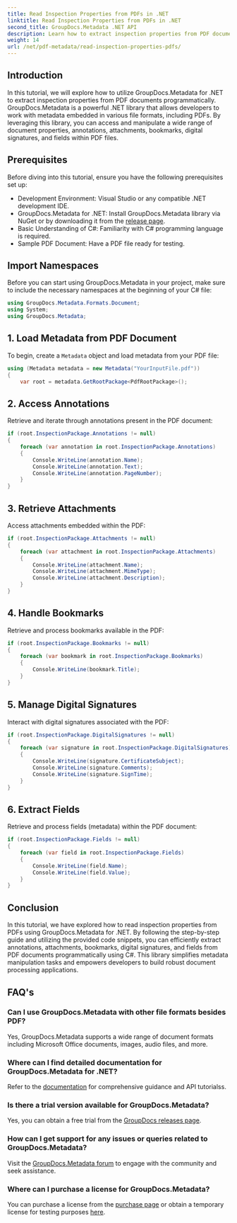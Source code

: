 ```yaml
---
title: Read Inspection Properties from PDFs in .NET
linktitle: Read Inspection Properties from PDFs in .NET
second_title: GroupDocs.Metadata .NET API
description: Learn how to extract inspection properties from PDF documents using GroupDocs.Metadata for .NET. Explore annotations, attachments, and more.
weight: 14
url: /net/pdf-metadata/read-inspection-properties-pdfs/
---
```

## Introduction
In this tutorial, we will explore how to utilize GroupDocs.Metadata for .NET to extract inspection properties from PDF documents programmatically. GroupDocs.Metadata is a powerful .NET library that allows developers to work with metadata embedded in various file formats, including PDFs. By leveraging this library, you can access and manipulate a wide range of document properties, annotations, attachments, bookmarks, digital signatures, and fields within PDF files.
## Prerequisites
Before diving into this tutorial, ensure you have the following prerequisites set up:
- Development Environment: Visual Studio or any compatible .NET development IDE.
- GroupDocs.Metadata for .NET: Install GroupDocs.Metadata library via NuGet or by downloading it from the [release page](https://releases.groupdocs.com/metadata/net/).
- Basic Understanding of C#: Familiarity with C# programming language is required.
- Sample PDF Document: Have a PDF file ready for testing.

## Import Namespaces
Before you can start using GroupDocs.Metadata in your project, make sure to include the necessary namespaces at the beginning of your C# file:
```csharp
using GroupDocs.Metadata.Formats.Document;
using System;
using GroupDocs.Metadata;
```
## 1. Load Metadata from PDF Document
To begin, create a `Metadata` object and load metadata from your PDF file:
```csharp
using (Metadata metadata = new Metadata("YourInputFile.pdf"))
{
    var root = metadata.GetRootPackage<PdfRootPackage>();
```
## 2. Access Annotations
Retrieve and iterate through annotations present in the PDF document:
```csharp
if (root.InspectionPackage.Annotations != null)
{
    foreach (var annotation in root.InspectionPackage.Annotations)
    {
        Console.WriteLine(annotation.Name);
        Console.WriteLine(annotation.Text);
        Console.WriteLine(annotation.PageNumber);
    }
}
```
## 3. Retrieve Attachments
Access attachments embedded within the PDF:
```csharp
if (root.InspectionPackage.Attachments != null)
{
    foreach (var attachment in root.InspectionPackage.Attachments)
    {
        Console.WriteLine(attachment.Name);
        Console.WriteLine(attachment.MimeType);
        Console.WriteLine(attachment.Description);
    }
}
```
## 4. Handle Bookmarks
Retrieve and process bookmarks available in the PDF:
```csharp
if (root.InspectionPackage.Bookmarks != null)
{
    foreach (var bookmark in root.InspectionPackage.Bookmarks)
    {
        Console.WriteLine(bookmark.Title);
    }
}
```
## 5. Manage Digital Signatures
Interact with digital signatures associated with the PDF:
```csharp
if (root.InspectionPackage.DigitalSignatures != null)
{
    foreach (var signature in root.InspectionPackage.DigitalSignatures)
    {
        Console.WriteLine(signature.CertificateSubject);
        Console.WriteLine(signature.Comments);
        Console.WriteLine(signature.SignTime);
    }
}
```
## 6. Extract Fields
Retrieve and process fields (metadata) within the PDF document:
```csharp
if (root.InspectionPackage.Fields != null)
{
    foreach (var field in root.InspectionPackage.Fields)
    {
        Console.WriteLine(field.Name);
        Console.WriteLine(field.Value);
    }
}
```

## Conclusion
In this tutorial, we have explored how to read inspection properties from PDFs using GroupDocs.Metadata for .NET. By following the step-by-step guide and utilizing the provided code snippets, you can efficiently extract annotations, attachments, bookmarks, digital signatures, and fields from PDF documents programmatically using C#. This library simplifies metadata manipulation tasks and empowers developers to build robust document processing applications.

## FAQ's
### Can I use GroupDocs.Metadata with other file formats besides PDF?
Yes, GroupDocs.Metadata supports a wide range of document formats including Microsoft Office documents, images, audio files, and more.
### Where can I find detailed documentation for GroupDocs.Metadata for .NET?
Refer to the [documentation](https://tutorials.groupdocs.com/metadata/net/) for comprehensive guidance and API tutorialss.
### Is there a trial version available for GroupDocs.Metadata?
Yes, you can obtain a free trial from the [GroupDocs releases page](https://releases.groupdocs.com/).
### How can I get support for any issues or queries related to GroupDocs.Metadata?
Visit the [GroupDocs.Metadata forum](https://forum.groupdocs.com/c/metadata/14) to engage with the community and seek assistance.
### Where can I purchase a license for GroupDocs.Metadata?
You can purchase a license from the [purchase page](https://purchase.groupdocs.com/buy) or obtain a temporary license for testing purposes [here](https://purchase.groupdocs.com/temporary-license/).
